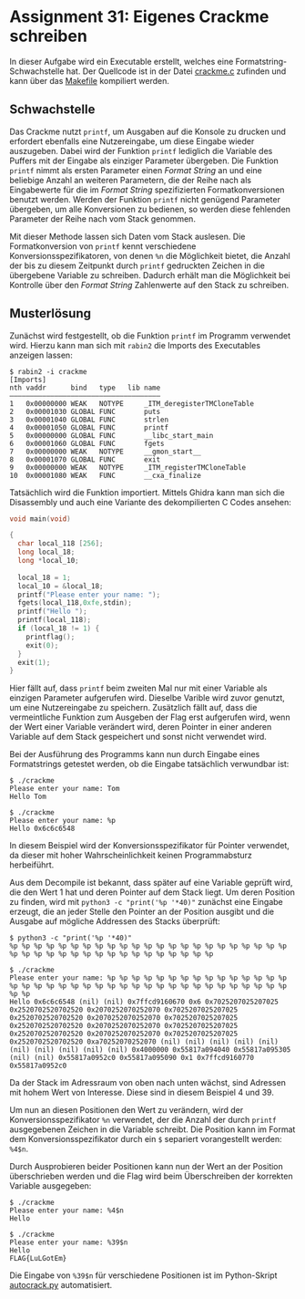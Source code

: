# Assignment 31: Eigenes Crackme schreiben

In dieser Aufgabe wird ein Executable erstellt, welches eine Formatstring-Schwachstelle hat.
Der Quellcode ist in der Datei [crackme.c](crackme.c) zufinden und kann über das [Makefile](Makefile) kompiliert werden.

## Schwachstelle

Das Crackme nutzt `printf`, um Ausgaben auf die Konsole zu drucken und erfordert ebenfalls eine Nutzereingabe, um diese Eingabe wieder auszugeben.
Dabei wird der Funktion `printf` lediglich die Variable des Puffers mit der Eingabe als einziger Parameter übergeben.
Die Funktion `printf` nimmt als ersten Parameter einen _Format String_ an und eine beliebige Anzahl an weiteren Parametern, die der Reihe nach als Eingabewerte für die im _Format String_ spezifizierten Formatkonversionen benutzt werden.
Werden der Funktion `printf` nicht genügend Parameter übergeben, um alle Konversionen zu bedienen, so werden diese fehlenden Parameter der Reihe nach vom Stack genommen.

Mit dieser Methode lassen sich Daten vom Stack auslesen.
Die Formatkonversion von `printf` kennt verschiedene Konversionsspezifikatoren, von denen `%n` die Möglichkeit bietet, die Anzahl der bis zu diesem Zeitpunkt durch `printf` gedruckten Zeichen in die übergebene Variable zu schreiben.
Dadurch erhält man die Möglichkeit bei Kontrolle über den _Format String_ Zahlenwerte auf den Stack zu schreiben.

## Musterlösung

Zunächst wird festgestellt, ob die Funktion `printf` im Programm verwendet wird.
Hierzu kann man sich mit `rabin2` die Imports des Executables anzeigen lassen:

```text
$ rabin2 -i crackme
[Imports]
nth vaddr      bind   type   lib name
―――――――――――――――――――――――――――――――――――――
1   0x00000000 WEAK   NOTYPE     _ITM_deregisterTMCloneTable
2   0x00001030 GLOBAL FUNC       puts
3   0x00001040 GLOBAL FUNC       strlen
4   0x00001050 GLOBAL FUNC       printf
5   0x00000000 GLOBAL FUNC       __libc_start_main
6   0x00001060 GLOBAL FUNC       fgets
7   0x00000000 WEAK   NOTYPE     __gmon_start__
8   0x00001070 GLOBAL FUNC       exit
9   0x00000000 WEAK   NOTYPE     _ITM_registerTMCloneTable
10  0x00001080 WEAK   FUNC       __cxa_finalize
```

Tatsächlich wird die Funktion importiert.
Mittels Ghidra kann man sich die Disassembly und auch eine Variante des dekompilierten C Codes ansehen:

```c
void main(void)

{
  char local_118 [256];
  long local_18;
  long *local_10;
  
  local_18 = 1;
  local_10 = &local_18;
  printf("Please enter your name: ");
  fgets(local_118,0xfe,stdin);
  printf("Hello ");
  printf(local_118);
  if (local_18 != 1) {
    printflag();
    exit(0);
  }
  exit(1);
}
```

Hier fällt auf, dass `printf` beim zweiten Mal nur mit einer Variable als einzigen Parameter aufgerufen wird.
Dieselbe Varible wird zuvor genutzt, um eine Nutzereingabe zu speichern.
Zusätzlich fällt auf, dass die vermeintliche Funktion zum Ausgeben der Flag erst aufgerufen wird, wenn der Wert einer Variable verändert wird, deren Pointer in einer anderen Variable auf dem Stack gespeichert und sonst nicht verwendet wird.

Bei der Ausführung des Programms kann nun durch Eingabe eines Formatstrings getestet werden, ob die Eingabe tatsächlich verwundbar ist:

```text
$ ./crackme 
Please enter your name: Tom
Hello Tom

$ ./crackme
Please enter your name: %p
Hello 0x6c6c6548
```

In diesem Beispiel wird der Konversionsspezifikator für Pointer verwendet, da dieser mit hoher Wahrscheinlichkeit keinen Programmabsturz herbeiführt.

Aus dem Decompile ist bekannt, dass später auf eine Variable geprüft wird, die den Wert 1 hat und deren Pointer auf dem Stack liegt.
Um deren Position zu finden, wird mit `python3 -c "print('%p '*40)"` zunächst eine Eingabe erzeugt, die an jeder Stelle den Pointer an der Position ausgibt und die Ausgabe auf mögliche Addressen des Stacks überprüft:

```text
$ python3 -c "print('%p '*40)"
%p %p %p %p %p %p %p %p %p %p %p %p %p %p %p %p %p %p %p %p %p %p %p %p %p %p %p %p %p %p %p %p %p %p %p %p %p %p %p %p 

$ ./crackme 
Please enter your name: %p %p %p %p %p %p %p %p %p %p %p %p %p %p %p %p %p %p %p %p %p %p %p %p %p %p %p %p %p %p %p %p %p %p %p %p %p %p %p %p
Hello 0x6c6c6548 (nil) (nil) 0x7ffcd9160670 0x6 0x7025207025207025 0x2520702520702520 0x2070252070252070 0x7025207025207025 0x2520702520702520 0x2070252070252070 0x7025207025207025 0x2520702520702520 0x2070252070252070 0x7025207025207025 0x2520702520702520 0x2070252070252070 0x7025207025207025 0x2520702520702520 0xa70252070252070 (nil) (nil) (nil) (nil) (nil) (nil) (nil) (nil) (nil) (nil) 0x4000000 0x55817a094040 0x55817a095305 (nil) (nil) 0x55817a0952c0 0x55817a095090 0x1 0x7ffcd9160770 0x55817a0952c0
```

Da der Stack im Adressraum von oben nach unten wächst, sind Adressen mit hohem Wert von Interesse.
Diese sind in diesem Beispiel 4 und 39.

Um nun an diesen Positionen den Wert zu verändern, wird der Konversionsspezifikator `%n` verwendet, der die Anzahl der durch `printf` ausgegebenen Zeichen in die Variable schreibt.
Die Position kann im Format dem Konversionsspezifikator durch ein `$` separiert vorangestellt werden: `%4$n`.

Durch Ausprobieren beider Positionen kann nun der Wert an der Position überschrieben werden und die Flag wird beim Überschreiben der korrekten Variable ausgegeben:

```text
$ ./crackme 
Please enter your name: %4$n
Hello 

$ ./crackme 
Please enter your name: %39$n
Hello 
FLAG{LuLGotEm}
```

Die Eingabe von `%39$n` für verschiedene Positionen ist im Python-Skript [autocrack.py](autocrack.py) automatisiert.
